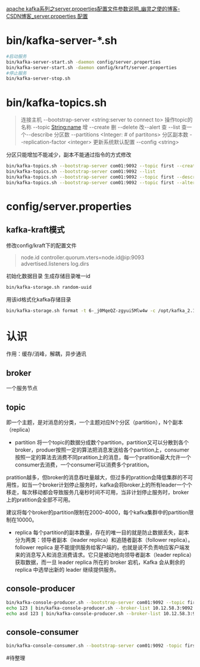 [apache kafka系列之server.properties配置文件参数说明_幽灵之使的博客-CSDN博客_server.properties 配置](https://blog.csdn.net/lizhitao/article/details/25667831)


# bin/kafka-server-\*.sh
```bash
#启动服务
bin/kafka-server-start.sh -daemon config/server.properties
bin/kafka-server-start.sh -daemon config/kraft/server.properties
#停止服务
bin/kafka-server-stop.sh
```

# bin/kafka-topics.sh
>连接主机 --bootstrap-server <string:server to connect to>
>操作topic的名称 --topic <String:name>
>增 --create
>删 --delete
>改--alert
>查 --list
>查一个--describe
>分区数 --partitions <Integer: # of partitons>
>分区副本数 --replication-factor \<integer\>
>更新系统默认配置 --config \<string\>

分区只能增加不能减少，副本不能通过指令的方式修改

```bash
bin/kafka-topics.sh --bootstrap-server com01:9092 --topic first --create --partitions 1 --replication-factor 1
bin/kafka-topics.sh --bootstrap-server com01:9092 --list
bin/kafka-topics.sh --bootstrap-server com01:9092 --topic first --describe
bin/kafka-topics.sh --bootstrap-server com01:9092 --topic first --alter --partitions 2
```

# config/server.properties

## kafka-kraft模式
修改config/kraft下的配置文件
>node.id
>controller.quorum.vters=node.id@ip:9093
>advertised.listeners
>log.dirs

初始化数据目录
生成存储目录唯一id

```bash
bin/kafka-storage.sh random-uuid
```

用该id格式化kafka存储目录

```bash
bin/kafka-storage.sh format -t 6-_j0MqeQZ-zgyui5Mlw4w -c /opt/kafka_2.12-3.1.0/config/kraft/server.properties
```


# 认识
作用：缓存/消峰，解耦，异步通讯
## broker

一个服务节点

## topic
即一个主题，是对消息的分类，一个主题对应N个分区（partition），N个副本（replica）
- partition
将一个topic的数据分成数个partition，partition又可以分散到各个broker，produer按照一定的算法把消息发送给各个partition上，consumer按照一定的算法去消费不同pratition上的消息，每一个pratition最大允许一个consumer去消费，一个consumer可以消费多个pratition。

pratition越多，但broker的消息吞吐量越大，但过多的pratition会降低集群的不可用性，如当一个broker计划停止服务时，kafka会将broker上的所有leader一个个移走，每次移动都会导致服务几毫秒时间不可用，当非计划停止服务时，broker上的pratition会全部不可用。

建议将每个broker的partition限制在2000-4000，每个kafka集群中的partition限制在10000。
- replica
每个partition的副本数量，存在的唯一目的就是防止数据丢失，副本分为两类：领导者副本（leader replica）和追随者副本（follower replica）。follower replica 是不能提供服务给客户端的，也就是说不负责响应客户端发来的消息写入和消息消费请求。它只是被动地向领导者副本（leader replica）获取数据，而一旦 leader replica 所在的 broker 宕机，Kafka 会从剩余的 replica 中选举出新的 leader 继续提供服务。


## console-producer

```bash
bin/kafka-console-producer.sh --bootstrap-server com01:9092 --topic first
echo 123 | bin/kafka-console-producer.sh --broker-list 10.12.58.3:9092 --topic test 
echo asd 123 | bin/kafka-console-producer.sh --broker-list 10.12.58.3:9092 --topic test --property parse.key=true
```


## console-consumer

```bash
bin/kafka-console-consumer.sh --bootstrap-server com01:9092 -topic first --from-beginning
```

#待整理